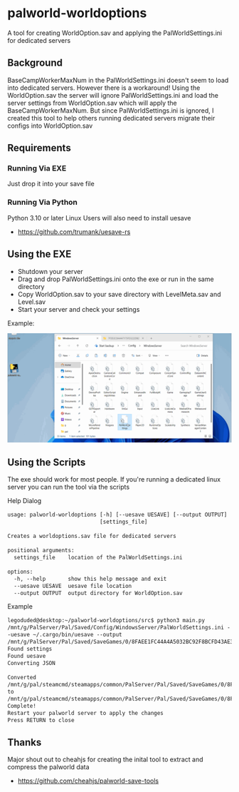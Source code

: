 # palworld-worldoptions

A tool for creating WorldOption.sav and applying the PalWorldSettings.ini for dedicated servers

## Background

BaseCampWorkerMaxNum in the PalWorldSettings.ini doesn't seem to load into dedicated servers.
However there is a workaround! Using the WorldOption.sav the server will ignore PalWorldSettings.ini and load the 
server settings from WorldOption.sav which will apply the BaseCampWorkerMaxNum. But since PalWorldSettings.ini is
ignored, I created this tool to help others running dedicated servers migrate their configs into WorldOption.sav

## Requirements
### Running Via EXE
Just drop it into your save file

### Running Via Python

Python 3.10 or later
Linux Users will also need to install uesave
- https://github.com/trumank/uesave-rs

## Using the EXE

- Shutdown your server
- Drag and drop PalWorldSettings.ini onto the exe or run in the same directory
- Copy WorldOption.sav to your save directory with LevelMeta.sav and Level.sav
- Start your server and check your settings

Example:

![tutorial](/assets/example.gif)
## Using the Scripts
The exe should work for most people. If you're running a dedicated linux server you can run the tool via the scripts

Help Dialog
```console
usage: palworld-worldoptions [-h] [--uesave UESAVE] [--output OUTPUT]
                             [settings_file]

Creates a worldoptions.sav file for dedicated servers

positional arguments:
  settings_file    location of the PalWorldSettings.ini

options:
  -h, --help       show this help message and exit
  --uesave UESAVE  uesave file location
  --output OUTPUT  output directory for WorldOption.sav
```

Example
```console
legoduded@desktop:~/palworld-worldoptions/src$ python3 main.py /mnt/g/PalServer/Pal/Saved/Config/WindowsServer/PalWorldSettings.ini --uesave ~/.cargo/bin/uesave --output /mnt/g/PalServer/Pal/Saved/SaveGames/0/8FAEE1FC44A4A5032BC92F8BCFD43AE3
Found settings
Found uesave
Converting JSON

Converted /mnt/g/pal/steamcmd/steamapps/common/PalServer/Pal/Saved/SaveGames/0/8FAEE1FC44A4A5032BC92F8BCFD43AE3/WorldOption.sav.json to /mnt/g/pal/steamcmd/steamapps/common/PalServer/Pal/Saved/SaveGames/0/8FAEE1FC44A4A5032BC92F8BCFD43AE3/WorldOption.sav
Complete!
Restart your palworld server to apply the changes
Press RETURN to close
```

## Thanks
Major shout out to cheahjs for creating the inital tool to extract and compress the palworld data
- https://github.com/cheahjs/palworld-save-tools